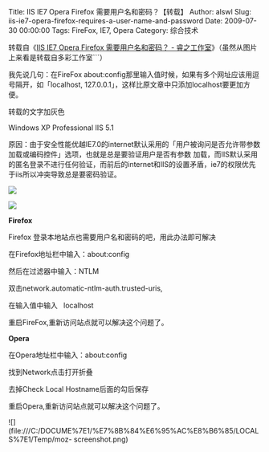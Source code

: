 Title: IIS IE7 Opera Firefox 需要用户名和密码？【转载】
Author: alswl
Slug: iis-ie7-opera-firefox-requires-a-user-name-and-password
Date: 2009-07-30 00:00:00
Tags: FireFox, IE7, Opera
Category: 综合技术

转载自《[IIS IE7 Opera Firefox 需要用户名和密码？ -
睿之工作室](http://www.ruizhisky.cn/article/Digest/207.htm)》（虽然从图片上来看是转载自多彩工作室```）

我先说几句：在FireFox about:config那里输入值时候，如果有多个网址应该用逗号隔开，如「localhost,
127.0.0.1」，这样比原文章中只添加localhost要更加方便。

转载的文字加灰色

Windows XP Professional IIS 5.1

原因：由于安全性能优越IE7.0的internet默认采用的「用户被询问是否允许带参数加载或编码控件」选项，也就是总是要验证用户是否有参数
加载，而IIS默认采用的匿名登录不进行任何验证，而前后的internet和IIS的设置矛盾，ie7的权限优先于iis所以冲突导致总是要密码验证。

![](http://www.i170.com/Attach/5DE1DA55-8E8E-4A0A-8768-DB93CD5E0E6A)

![](http://www.i170.com/Attach/2681B4F4-D11A-47ED-8FB9-E7B0BE76FC5A)

**Firefox**

Firefox 登录本地站点也需要用户名和密码的吧，用此办法即可解决

在Firefox地址栏中输入：about:config

然后在过滤器中输入：NTLM

双击network.automatic-ntlm-auth.trusted-uris,

在输入值中输入   localhost

重启FireFox,重新访问站点就可以解决这个问题了。

**Opera**

在Opera地址栏中输入：about:config

找到Network点击打开折叠

去掉Check Local Hostname后面的勾后保存

重启Opera,重新访问站点就可以解决这个问题了。

![](file:///C:/DOCUME%7E1/%E7%8B%84%E6%95%AC%E8%B6%85/LOCALS%7E1/Temp/moz-
screenshot.png)

